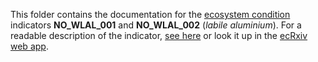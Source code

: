 This folder contains the documentation for the [ecosystem condition](https://github.com/NINAnor/ecRxiv) indicators **NO_WLAL_001** and **NO_WLAL_002** (*labile aluminium*). 
For a readable description of the indicator, [see here](https://raw.githack.com/NINAnor/ecRxiv/main/indicators/NO_WLAL_001_002/R/NO_WLAL_001_002.html) or look it up in the [ecRxiv web app](https://view.nina.no/ecRxiv/).
